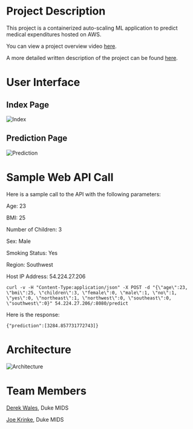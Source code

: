 # Project Description
This project is a containerized auto-scaling ML application to predict medical expenditures hosted on AWS. 

You can view a project overview video [here](https://www.loom.com/share/42666a4787a140ab8680d42d2931d8b3).

A more detailed written description of the project can be found [here](https://github.com/joekrinke15/MLModelDeployment/raw/master/derek-joe-write-up.pdf).

# User Interface 
## Index Page

![Index](https://raw.githubusercontent.com/joekrinke15/MLModelDeployment/master/UI.PNG)

## Prediction Page
![Prediction](https://raw.githubusercontent.com/joekrinke15/MLModelDeployment/master/SampleOutput.PNG)
# Sample Web API Call

Here is a sample call to the API with the following parameters:

Age: 23

BMI: 25

Number of Children: 3

Sex: Male

Smoking Status: Yes

Region: Southwest

Host IP Address: 54.224.27.206

```
curl -v -H "Content-Type:application/json" -X POST -d "{\"age\":23, \"bmi\":25, \"children\":3, \"female\":0, \"male\":1, \"no\":1, \"yes\":0, \"northeast\":1, \"northwest\":0, \"southeast\":0, \"southwest\":0}" 54.224.27.206/:8080/predict
```

Here is the response:
```
{"prediction":[3284.857731772743]}
```
# Architecture
![Architecture](https://raw.githubusercontent.com/joekrinke15/MLModelDeployment/master/MLFinalProject.png)

# Team Members
[Derek Wales](https://www.linkedin.com/in/derek-wales/), Duke MIDS 

[Joe Krinke](https://www.linkedin.com/in/joe-krinke/), Duke MIDS
